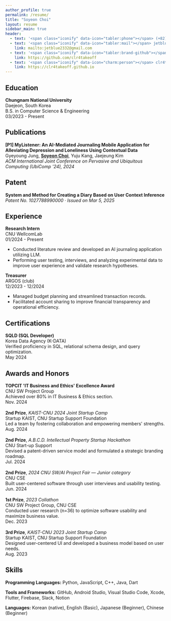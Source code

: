 ```yaml
---
author_profile: true
permalink: /resume/
title: "Soyeon Choi"
layout: resume
sidebar_main: true
header:
  - text: '<span class="iconify" data-icon="tabler:phone"></span> (+82) 000-000-0000<br>'
  - text: '<span class="iconify" data-icon="tabler:mail"></span> jetblue2332@gmail.com'
    link: mailto:jetblue2332@gmail.com
  - text: '<span class="iconify" data-icon="tabler:brand-github"></span> clr4takeoff'
    link: https://github.com/clr4takeoff
  - text: '<span class="iconify" data-icon="charm:person"></span> clr4takeoff.github.io'
    link: https://clr4takeoff.github.io
---
```


<div class="resume-section">
  <h2>Education</h2>
  <div class="resume-item">
    <div class="resume-item-left"><strong>Chungnam National University</strong></div>
    <div class="resume-item-right">Daejeon, South Korea</div>
  </div>
  <div class="resume-item">
    <div class="resume-item-left">B.S. in Computer Science & Engineering</div>
    <div class="resume-item-right">03/2023 - Present</div>
  </div>
</div>

<div class="resume-section">
  <h2>Publications</h2>
  <p><strong>[P1] MyListener: An AI-Mediated Journaling Mobile Application for Alleviating Depression and Loneliness Using Contextual Data</strong><br>
  Gyeyoung Jung, <u><b>Soyeon Choi</b></u>, Yuju Kang, Jaejeung Kim<br>
  <em>ACM International Joint Conference on Pervasive and Ubiquitous Computing (UbiComp '24), 2024</em></p>
</div>

<div class="resume-section">
  <h2>Patent</h2>
  <p><strong>System and Method for Creating a Diary Based on User Context Inference</strong><br>
  <em>Patent No. 1027788990000 · Issued on Mar 5, 2025</em></p>
</div>

<div class="resume-section">
  <h2>Experience</h2>

  <div class="resume-item">
    <div class="resume-item-left"><strong>Research Intern</strong></div>
    <div class="resume-item-center">CNU WellcomLab</div>
    <div class="resume-item-right">01/2024 - Present</div>
  </div>
  <ul>
    <li>Conducted literature review and developed an AI journaling application utilizing LLM.</li>
    <li>Performing user testing, interviews, and analyzing experimental data to improve user experience and validate research hypotheses.</li>
  </ul>

  <div class="resume-item">
    <div class="resume-item-left"><strong>Treasurer</strong></div>
    <div class="resume-item-center">ARGOS (club)</div>
    <div class="resume-item-right">12/2023 - 12/2024</div>
  </div>
  <ul>
    <li>Managed budget planning and streamlined transaction records.</li>
    <li>Facilitated account sharing to improve financial transparency and operational efficiency.</li>
  </ul>

</div>

<div class="resume-section">
  <h2>Certifications</h2>
  <div class="cert-block">
    <div class="resume-item">
      <div class="resume-item-left">
        <strong> SQLD (SQL Developer)</strong>
      </div>
      <div class="resume-item-right">Korea Data Agency (K-DATA)</div>
    </div>
    <div class="resume-item">
      <div class="resume-item-left">Verified proficiency in SQL, relational schema design, and query optimization.</div>
      <div class="resume-item-right">May 2024</div>
    </div>
  </div>
</div>


<div class="resume-section">
  <h2>Awards and Honors</h2>
  <div class="resume-item">
    <div class="resume-item-left"><strong>TOPCIT 'IT Business and Ethics' Excellence Award</strong></div>
    <div class="resume-item-right">CNU SW Project Group</div>
  </div>
  <div class="resume-item">
    <div class="resume-item-left">Achieved over 80% in IT Business & Ethics section.</div>
    <div class="resume-item-right">Nov. 2024</div>
  </div>
  <br>
  <div class="resume-item">
    <div class="resume-item-left"><strong>2nd Prize</strong>, <em>KAIST-CNU 2024 Joint Startup Camp</em></div>
    <div class="resume-item-right">Startup KAIST, CNU Startup Support Foundation</div>
  </div>
  <div class="resume-item">
    <div class="resume-item-left">Led a team by fostering collaboration and empowering members' strengths.</div>
    <div class="resume-item-right">Aug. 2024</div>
  </div>
  <br>
  <div class="resume-item">
    <div class="resume-item-left"><strong>2nd Prize</strong>, <em>A.B.C.D. Intellectual Property Startup Hackathon</em></div>
    <div class="resume-item-right">CNU Start-up Support</div>
  </div>
  <div class="resume-item">
    <div class="resume-item-left">Devised a patent-driven service model and formulated a strategic branding roadmap.</div>
    <div class="resume-item-right">Jul. 2024</div>
  </div>
  <br>
  <div class="resume-item">
    <div class="resume-item-left"><strong>2nd Prize</strong>, <em>2024 CNU SW/AI Project Fair — Junior category</em></div>
    <div class="resume-item-right">CNU CSE</div>
  </div>
  <div class="resume-item">
    <div class="resume-item-left">Built user-centered software through user interviews and usability testing.</div>
    <div class="resume-item-right">Jun. 2024</div>
  </div>
  <br>
  <div class="resume-item">
    <div class="resume-item-left"><strong>1st Prize</strong>, <em>2023 Collathon</em></div>
    <div class="resume-item-right">CNU SW Project Group, CNU CSE</div>
  </div>
  <div class="resume-item">
    <div class="resume-item-left">Conducted user research (n=36) to optimize software usability and maximize business value.</div>
    <div class="resume-item-right">Dec. 2023</div>
  </div>
  <br>
  <div class="resume-item">
    <div class="resume-item-left"><strong>3rd Prize</strong>, <em>KAIST-CNU 2023 Joint Startup Camp</em></div>
    <div class="resume-item-right">Startup KAIST, CNU Startup Support Foundation</div>
  </div>
  <div class="resume-item">
    <div class="resume-item-left">Designed user-centered UI and developed a business model based on user needs.</div>
    <div class="resume-item-right">Aug. 2023</div>
  </div>
</div>

<div class="resume-section">
  <h2>Skills</h2>
  <p><strong>Programming Languages:</strong> 
    <span class="iconify" data-icon="vscode-icons:file-type-python"></span> Python, 
    <span class="iconify" data-icon="vscode-icons:file-type-js-official"></span> JavaScript, 
    <span class="iconify" data-icon="vscode-icons:file-type-cpp2"></span> C++, 
    <span class="iconify" data-icon="logos:java" data-inline="false"></span> Java,
    <span class="iconify" data-icon="logos:dart" data-inline="false"></span> Dart</p>
  <p><strong>Tools and Frameworks:</strong> GitHub, Android Studio, Visual Studio Code, Xcode, Flutter, Firebase, Slack, Notion
</p>
  <p><strong>Languages:</strong> Korean (native), English (Basic), Japanese (Beginner), Chinese (Beginner)</p>
</div>
